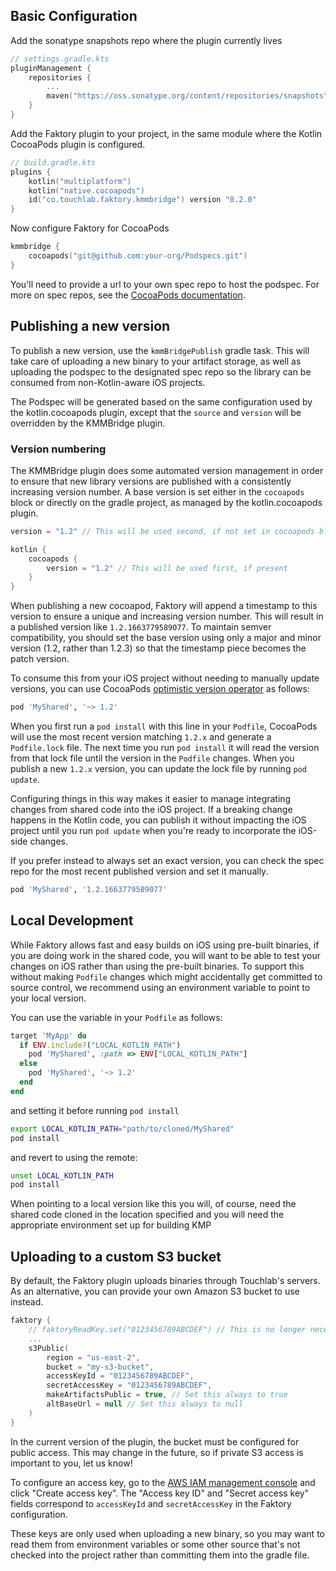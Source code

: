 ## Basic Configuration

Add the sonatype snapshots repo where the plugin currently lives

```kotlin
// settings.gradle.kts
pluginManagement {
    repositories {
        ...
        maven("https://oss.sonatype.org/content/repositories/snapshots")
    }
}
```

Add the Faktory plugin to your project, in the same module where the Kotlin CocoaPods plugin is configured.

```kotlin
// build.gradle.kts
plugins {
    kotlin("multiplatform")
    kotlin("native.cocoapods")
    id("co.touchlab.faktory.kmmbridge") version "0.2.0"
}
```

Now configure Faktory for CocoaPods

```kotlin
kmmbridge {
    cocoapods("git@github.com:your-org/Podspecs.git")
}
```

You'll need to provide a url to your own spec repo to host the podspec. For more on spec repos, see
the [CocoaPods documentation](https://guides.cocoapods.org/making/private-cocoapods.html).

## Publishing a new version

To publish a new version, use the `kmmBridgePublish` gradle task.
This will take care of uploading a new binary to your artifact storage, as well as uploading the podspec to the designated
spec repo so the library can be consumed from non-Kotlin-aware iOS projects.

The Podspec will be generated based on the same configuration used by the kotlin.cocoapods plugin, except that
the `source` and `version` will be overridden by the KMMBridge plugin.

### Version numbering

The KMMBridge plugin does some automated version management in order to ensure that new library versions are published
with a consistently increasing version number. A base version is set either in the `cocoapods` block or directly on the
gradle project, as managed by the kotlin.cocoapods plugin.

```kotlin
version = "1.2" // This will be used second, if not set in cocoapods block

kotlin {
    cocoapods {
        version = "1.2" // This will be used first, if present
    }
}

```

When publishing a new cocoapod, Faktory will append a timestamp to this version to ensure a unique and increasing
version number. This will result in a published version like `1.2.1663779589077`. To maintain semver compatibility, you
should set the base version using only a major and minor version (1.2, rather than 1.2.3) so that the timestamp piece
becomes the patch version.

To consume this from your iOS project without needing to manually update versions, you can use
CocoaPods [optimistic version operator](https://guides.cocoapods.org/using/the-podfile.html#specifying-pod-versions) as
follows:

```ruby
pod 'MyShared', '~> 1.2'
```

When you first run a `pod install` with this line in your `Podfile`, CocoaPods will use the most recent version
matching `1.2.x` and generate a `Podfile.lock` file. The next time you run `pod install` it will read the version from
that lock file until the version in the `Podfile` changes. When you publish a new `1.2.x` version, you can update the
lock file by running `pod update`.

Configuring things in this way makes it easier to manage integrating changes from shared code into the iOS project. If a
breaking change happens in the Kotlin code, you can publish it without impacting the iOS project until you
run `pod update` when you're ready to incorporate the iOS-side changes.

If you prefer instead to always set an exact version, you can check the spec repo for the most recent published version
and set it manually.

```ruby
pod 'MyShared', '1.2.1663779589077'
```

## Local Development

While Faktory allows fast and easy builds on iOS using pre-built binaries, if you are doing work in the shared code, you
will want to be able to test your changes on iOS rather than using the pre-built binaries. To support this without
making `Podfile` changes which might accidentally get committed to source control, we recommend using an environment
variable to point to your local version.

You can use the variable in your `Podfile` as follows:

```ruby
target 'MyApp' do
  if ENV.include?("LOCAL_KOTLIN_PATH")
    pod 'MyShared', :path => ENV["LOCAL_KOTLIN_PATH"]
  else
    pod 'MyShared', '~> 1.2'
  end
end
```

and setting it before running `pod install`

```sh
export LOCAL_KOTLIN_PATH="path/to/cloned/MyShared"
pod install
```

and revert to using the remote:

```sh
unset LOCAL_KOTLIN_PATH
pod install
```

When pointing to a local version like this you will, of course, need the shared code cloned in the location specified
and you will need the appropriate environment set up for building KMP

## Uploading to a custom S3 bucket

By default, the Faktory plugin uploads binaries through Touchlab's servers. As an alternative, you can provide your own
Amazon S3 bucket to use instead.

<!-- TODO clean up this configuration -->

```kotlin
faktory {
    // faktoryReadKey.set("0123456789ABCDEF") // This is no longer necessary
    ...
    s3Public(
        region = "us-east-2",
        bucket = "my-s3-bucket",
        accessKeyId = "0123456789ABCDEF",
        secretAccessKey = "0123456789ABCDEF",
        makeArtifactsPublic = true, // Set this always to true
        altBaseUrl = null // Set this always to null
    )
}
```

In the current version of the plugin, the bucket must be configured for public access. This may change in the future, so
if private S3 access is important to you, let us know! <!-- TODO contact link -->

To configure an access key, go to
the [AWS IAM management console](https://console.aws.amazon.com/iam/home#/security_credentials) and click "Create access
key". The "Access key ID" and "Secret access key" fields correspond to `accessKeyId` and `secretAccessKey` in the
Faktory configuration.

These keys are only used when uploading a new binary, so you may want to read them from environment variables or some
other source that's not checked into the project rather than committing them into the gradle file.
